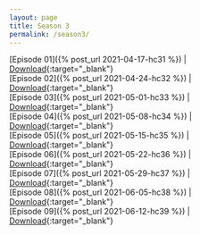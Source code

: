 ```yaml
---
layout: page
title: Season 3
permalink: /season3/
---
```


[Episode 01]({% post_url 2021-04-17-hc31 %}) | [Download](https://mega.nz/file/LOgyFD4a#eyoH4n_Ahn2ENpS4-AH0Zi4wfbkj5HCz-FcOhrpjU50){:target="_blank"}  
[Episode 02]({% post_url 2021-04-24-hc32 %}) | [Download](https://mega.nz/file/zGhkgZRD#Q2F8h3h9lbSFdb6TXcf28gnJ89IKsW618PNAKDXX_DY){:target="_blank"}  
[Episode 03]({% post_url 2021-05-01-hc33 %}) | [Download](https://mega.nz/file/6L5SSZYA#SP7KK12LOI5DUn9tVqjyohqNLLh-X8RgSvD05FA5F-w){:target="_blank"}  
[Episode 04]({% post_url 2021-05-08-hc34 %}) | [Download](https://mega.nz/file/aToyEbKD#I_TqCxZj8saE9XFjIZgUBUZ1KK9qLCDzhp-pdWefxF8){:target="_blank"}  
[Episode 05]({% post_url 2021-05-15-hc35 %}) | [Download](https://mega.nz/file/6KokBZpK#B51WcRUfBk4Zh_OwSmZLviVtAGU17kqKZWn4yQRLTFo){:target="_blank"}  
[Episode 06]({% post_url 2021-05-22-hc36 %}) | [Download](https://mega.nz/file/SWgyHTJZ#d8NT2WqxM28oUroFuTua_hYgpDJKa1LOepcoxsxjZ8g){:target="_blank"}  
[Episode 07]({% post_url 2021-05-29-hc37 %}) | [Download](https://mega.nz/file/CD50gbwI#WKonjFkTJrc60NTYmaH0Sh5aplcOwwAOZNKqEsRprKU){:target="_blank"}  
[Episode 08]({% post_url 2021-06-05-hc38 %}) | [Download](https://mega.nz/file/uaog0DrL#NvsZ_18tB0Rt-7m9UVHdoTkqF7ZF2qqlfkcaIksT14E){:target="_blank"}  
[Episode 09]({% post_url 2021-06-12-hc39 %}) | [Download](https://mega.nz/file/WDxGEbSQ#c8Jr30eFf7REQAqr0RQKDwp5IeMM_XxxfhQzVMQu1Gc){:target="_blank"}